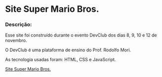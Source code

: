 <h1>Site Super Mario Bros.</h1>

<h3>Descrição:</h3>
<p>Esse site foi construído durante o evento DevClub dos dias 8, 9, 10 e 12 de novembro.</p>
<p>O DevClub é uma plataforma de ensino do Prof. Rodolfo Mori.</p>
<p>As tecnologia usadas foram: HTML, CSS e JavaScript.</p>

<a href="https://andrelimadev.github.io/Super-Mario/" alt="Site Super Mario Bros.">Site Super Mario Bros.</a>

